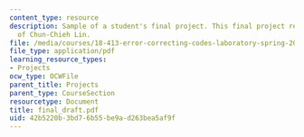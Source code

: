 ```yaml
---
content_type: resource
description: Sample of a student's final project. This final project report courtesy
  of Chun-Chieh Lin.
file: /media/courses/18-413-error-correcting-codes-laboratory-spring-2004/42b5220b3bd76b55be9ad263bea5af9f_final_draft.pdf
file_type: application/pdf
learning_resource_types:
- Projects
ocw_type: OCWFile
parent_title: Projects
parent_type: CourseSection
resourcetype: Document
title: final_draft.pdf
uid: 42b5220b-3bd7-6b55-be9a-d263bea5af9f
---
```

